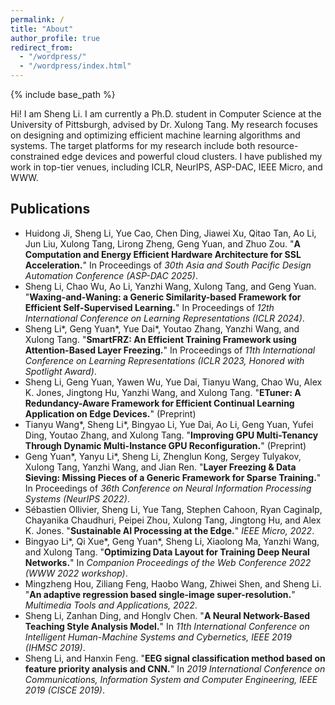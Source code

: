 ```yaml
---
permalink: /
title: "About"
author_profile: true
redirect_from: 
  - "/wordpress/"
  - "/wordpress/index.html"
---
```


{% include base_path %}

Hi! I am Sheng Li. I am currently a Ph.D. student in Computer Science at the University of Pittsburgh, advised by Dr. Xulong Tang. My research focuses on designing and optimizing efficient machine learning algorithms and systems. The target platforms for my research include both resource-constrained edge devices and powerful cloud clusters. I have published my work in top-tier venues, including ICLR, NeurIPS, ASP-DAC, IEEE Micro, and WWW.


<h2>Publications</h2>
    <ul>
        <li>
            Huidong Ji, Sheng Li, Yue Cao, Chen Ding, Jiawei Xu, Qitao Tan, Ao Li, Jun Liu, Xulong Tang, Lirong Zheng, Geng Yuan, and Zhuo Zou. 
            "<strong>A Computation and Energy Efficient Hardware Architecture for SSL Acceleration.</strong>" 
            In Proceedings of <em>30th Asia and South Pacific Design Automation Conference (ASP-DAC 2025)</em>.
        </li>
        <li>
            Sheng Li, Chao Wu, Ao Li, Yanzhi Wang, Xulong Tang, and Geng Yuan. 
            "<strong>Waxing-and-Waning: a Generic Similarity-based Framework for Efficient Self-Supervised Learning.</strong>" 
            In Proceedings of <em>12th International Conference on Learning Representations (ICLR 2024)</em>.
        </li>
        <li>
            Sheng Li*, Geng Yuan*, Yue Dai*, Youtao Zhang, Yanzhi Wang, and Xulong Tang. 
            "<strong>SmartFRZ: An Efficient Training Framework using Attention-Based Layer Freezing.</strong>" 
            In Proceedings of <em>11th International Conference on Learning Representations (ICLR 2023, Honored with Spotlight Award)</em>.
        </li>
        <li>
            Sheng Li, Geng Yuan, Yawen Wu, Yue Dai, Tianyu Wang, Chao Wu, Alex K. Jones, Jingtong Hu, Yanzhi Wang, and Xulong Tang. 
            "<strong>ETuner: A Redundancy-Aware Framework for Efficient Continual Learning Application on Edge Devices.</strong>" (Preprint)
        </li>
        <li>
            Tianyu Wang*, Sheng Li*, Bingyao Li, Yue Dai, Ao Li, Geng Yuan, Yufei Ding, Youtao Zhang, and Xulong Tang. 
            "<strong>Improving GPU Multi-Tenancy Through Dynamic Multi-Instance GPU Reconfiguration.</strong>" (Preprint)
        </li>
        <li>
            Geng Yuan*, Yanyu Li*, Sheng Li, Zhenglun Kong, Sergey Tulyakov, Xulong Tang, Yanzhi Wang, and Jian Ren. 
            "<strong>Layer Freezing & Data Sieving: Missing Pieces of a Generic Framework for Sparse Training.</strong>" 
            In Proceedings of <em>36th Conference on Neural Information Processing Systems (NeurIPS 2022)</em>.
        </li>
        <li>
            Sébastien Ollivier, Sheng Li, Yue Tang, Stephen Cahoon, Ryan Caginalp, Chayanika Chaudhuri, Peipei Zhou, Xulong Tang, Jingtong Hu, and Alex K. Jones. 
            "<strong>Sustainable AI Processing at the Edge.</strong>" <em>IEEE Micro, 2022</em>.
        </li>
        <li>
            Bingyao Li*, Qi Xue*, Geng Yuan*, Sheng Li, Xiaolong Ma, Yanzhi Wang, and Xulong Tang. 
            "<strong>Optimizing Data Layout for Training Deep Neural Networks.</strong>" 
            In <em>Companion Proceedings of the Web Conference 2022 (WWW 2022 workshop)</em>.
        </li>
        <li>
            Mingzheng Hou, Ziliang Feng, Haobo Wang, Zhiwei Shen, and Sheng Li. 
            "<strong>An adaptive regression based single-image super-resolution.</strong>" 
            <em>Multimedia Tools and Applications, 2022</em>.
        </li>
        <li>
            Sheng Li, Zanhan Ding, and Honglv Chen. 
            "<strong>A Neural Network-Based Teaching Style Analysis Model.</strong>" 
            In <em>11th International Conference on Intelligent Human-Machine Systems and Cybernetics, IEEE 2019 (IHMSC 2019)</em>.
        </li>
        <li>
            Sheng Li, and Hanxin Feng. 
            "<strong>EEG signal classification method based on feature priority analysis and CNN.</strong>" 
            In <em>2019 International Conference on Communications, Information System and Computer Engineering, IEEE 2019 (CISCE 2019)</em>.
        </li>
    </ul>


<!-- Hi! I’m Stuart, an Assistant Professor at the University of California, San Diego with appointments in the [Department of Communication](https://communication.ucsd.edu) and the [Halıcıoğlu Data Science Institute](https://datascience.ucsd.edu). I am also affiliate faculty in [Computer Science & Engineering](https://cse.ucsd.edu), [Computational Social Science](https://css.ucsd.edu), and the [Institute for Practical Ethics](https://ipe.ucsd.edu), where I lead IPE's [Working Group on Data Governance & Accountability](https://ipe.ucsd.edu/research/data-science.html).  -->

<!-- My work is on the social, cultural, political, and economic aspects of quantification, data science, automation, and AI. I have long focused on the role of AI in the governance and moderation of social media platforms and online communities, but I also care about issues like fairness, privacy, accountability, and labor in many application domains where AI is being deployed. Finally, I take the institutions of scientific and technological research as my object of study, asking how the disciplines and professions are changing around or by quantification, data science, automation, and AI. 

## My work and research
I am an interpretive social scientist trained as an ethnographer, with a broad background in the humanities --- but I have just enough expertise in computer science and data science to make trouble. I consider myself a methodological and disciplinary pluralist, as I draw from and contribute to many different academic disciplines. I use a broad range of qualitative, quantitative, and computational methods to holistically investigate the role of science and technology in our society, culture, politics, and economy. I have a particular focus on decentralized communities and institutions, such as open source software, scientific research, peer production platforms (like Wikipedia), and social media sites.

Most of my previous work has focused on [Wikipedia](http://enwp.org/Wikipedia), where I've studied the people and algorithms that produce and maintain an open encyclopedia. I’ve also studied scientific research networks and projects, including the [Long-Term Ecological Research Network](https://lternet.edu/), the [Open Science Grid](https://www.opensciencegrid.org/), and the [Moore-Sloan Data Science Environments](http://msdse.org/). I study topics including newcomer socialization, cooperation and conflict, community governance, specialization and professionalization, information verification and quality control, hackathons and community workshops, the roles of support staff and technicians, bias and discrimination, and diversity and inclusion. I also often focus on how these issues all intersect with and are embedded in the design of software and automated systems.

## My background and history
I received my Ph.D from the [UC-Berkeley School of Information](http://ischool.berkeley.edu), my M.A. from the [Communication, Culture, and Technology program](http://cct.georgetown.edu) at Georgetown University, and my B.A. in [the Humanities program](https://liberalarts.utexas.edu/humanities/) at the University of Texas at Austin. For just under five years after receiving my Ph.D, I was at the [Berkeley Institute for Data Science](https://bids.berkeley.edu) as a staff ethnographer. At BIDS, I was first a postdoctoral scholar, then became a principal investigator and led several research and education efforts, including the institute’s Data Science Studies efforts and the [Best Practices in Data Science](https://osf.io/ctfqn/) series.

## My intellectual communities
I’m a disciplinary nomad, integrating disciplines like computer science, information science, social psychology, and organization/management science with fields like philosophy, sociology, anthropology, and history of science and technology. In terms of academic specialties, I spend a lot of my time in the fields of Science and Technology Studies, Computer-Supported Cooperative Work, and new media / internet studies. Methodologically, while I am trained as a qualitative ethnographer, I also rely on other qualitative, quantitative, and computational methods. I often use more statistical forms of analysis to contextualize and further support more qualitative approaches, frequently collaborating with people from other disciplines. I frequently speak at conferences and events, and I also consult with various groups, organizations, and companies about a wide range of topics. -->
